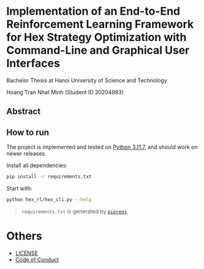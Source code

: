 # Implementation of an End-to-End Reinforcement Learning Framework for Hex Strategy Optimization with Command-Line and Graphical User Interfaces

Bachelor Thesis at Hanoi University of Science and Technology

Hoang Tran Nhat Minh (Student ID 20204883)

## Abstract


## How to run
The project is implemented and tested on [Python 3.11.7](https://github.com/python/cpython/releases/tag/v3.11.7), and should work on newer releases.

Install all dependencies:
```bash
pip install -r requirements.txt
```

Start with:
```bash
python hex_rl/hex_cli.py --help
```




> `requirements.txt` is generated by [`pipreqs`](https://github.com/bndr/pipreqs).


# Others
- [LICENSE](LICENSE)
- [Code of Conduct](docs/CODE_OF_CONDUCT.md)
